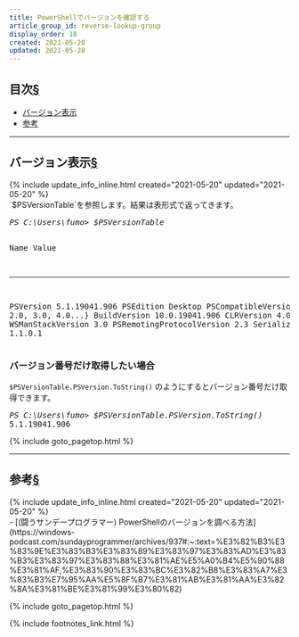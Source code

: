 ```yaml
---
title: PowerShellでバージョンを確認する
article_group_id: reverse-lookup-group
display_order: 10
created: 2021-05-20
updated: 2021-05-20
---
```


## <a name="index">目次</a><a class="heading-anchor-permalink" href="#目次">§</a>

<ul id="index_ul">
<li><a href="#バージョン表示">バージョン表示</a></li>
<li><a href="#参考">参考</a></li>
</ul>

* * *
## <a name="バージョン表示">バージョン表示</a><a class="heading-anchor-permalink" href="#バージョン表示">§</a>
<div class="chapter-updated">{% include update_info_inline.html created="2021-05-20" updated="2021-05-20" %}</div>
`$PSVersionTable`を参照します。結果は表形式で返ってきます。
<div class="code-box-output no-title">
<pre>
<em class="command">PS C:\Users\fumo> $PSVersionTable</em>

Name                           Value
----                           -----
PSVersion                      5.1.19041.906
PSEdition                      Desktop
PSCompatibleVersions           {1.0, 2.0, 3.0, 4.0...}
BuildVersion                   10.0.19041.906
CLRVersion                     4.0.30319.42000
WSManStackVersion              3.0
PSRemotingProtocolVersion      2.3
SerializationVersion           1.1.0.1
</pre>
</div>

### バージョン番号だけ取得したい場合
`$PSVersionTable.PSVersion.ToString()` のようにするとバージョン番号だけ取得できます。
<div class="code-box-output no-title">
<pre>
<em class="command">PS C:\Users\fumo> $PSVersionTable.PSVersion.ToString()</em>
5.1.19041.906
</pre>
</div>

{% include goto_pagetop.html %}

* * *
## <a name="参考">参考</a><a class="heading-anchor-permalink" href="#参考">§</a>
<div class="chapter-updated">{% include update_info_inline.html created="2021-05-20" updated="2021-05-20" %}</div>
- [(闘うサンデープログラマー) PowerShellのバージョンを調べる方法](https://windows-podcast.com/sundayprogrammer/archives/937#:~:text=%E3%82%B3%E3%83%9E%E3%83%B3%E3%83%89%E3%83%97%E3%83%AD%E3%83%B3%E3%83%97%E3%83%88%E3%81%AE%E5%A0%B4%E5%90%88%E3%81%AF,%E3%83%90%E3%83%BC%E3%82%B8%E3%83%A7%E3%83%B3%E7%95%AA%E5%8F%B7%E3%81%AB%E3%81%AA%E3%82%8A%E3%81%BE%E3%81%99%E3%80%82)

{% include goto_pagetop.html %}

{% include footnotes_link.html %}

